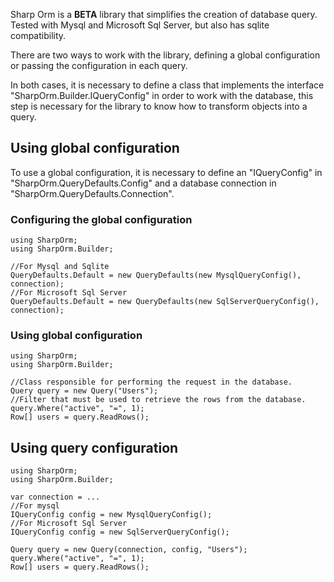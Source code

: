Sharp Orm is a **BETA** library that simplifies the creation of database query. Tested with Mysql and Microsoft Sql Server, but also has sqlite compatibility.

There are two ways to work with the library, defining a global configuration or passing the configuration in each query.

In both cases, it is necessary to define a class that implements the interface "SharpOrm.Builder.IQueryConfig" in order to work with the database, this step is necessary for the library to know how to transform objects into a query.

## Using global configuration

To use a global configuration, it is necessary to define an "IQueryConfig" in "SharpOrm.QueryDefaults.Config" and a database connection in "SharpOrm.QueryDefaults.Connection".

### Configuring the global configuration
```CSharp
using SharpOrm;
using SharpOrm.Builder;

//For Mysql and Sqlite
QueryDefaults.Default = new QueryDefaults(new MysqlQueryConfig(), connection);
//For Microsoft Sql Server
QueryDefaults.Default = new QueryDefaults(new SqlServerQueryConfig(), connection);
```

### Using global configuration
```CSharp
using SharpOrm;
using SharpOrm.Builder;

//Class responsible for performing the request in the database.
Query query = new Query("Users");
//Filter that must be used to retrieve the rows from the database.
query.Where("active", "=", 1);
Row[] users = query.ReadRows();
```

## Using query configuration

```CSharp
using SharpOrm;
using SharpOrm.Builder;

var connection = ...
//For mysql
IQueryConfig config = new MysqlQueryConfig();
//For Microsoft Sql Server
IQueryConfig config = new SqlServerQueryConfig();

Query query = new Query(connection, config, "Users");
query.Where("active", "=", 1);
Row[] users = query.ReadRows();
```
